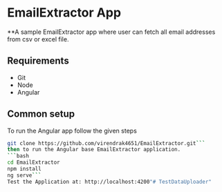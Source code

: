 EmailExtractor App
=====================

**A sample EmailExtractor app where user can fetch all email addresses from csv or excel file.

## Requirements
* Git
* Node
* Angular

## Common setup

To run the Angular app follow the given steps

```bash
git clone https://github.com/virendrak4651/EmailExtractor.git```
then to run the Angular base EmailExtractor application.
```bash
cd EmailExtractor
npm install
ng serve```
Test the Application at: http://localhost:4200"# TestDataUploader" 
